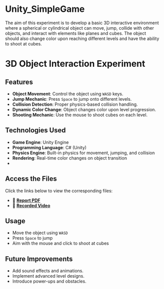 # Unity_SimpleGame
The aim of this experiment is to develop a basic 3D interactive environment where a spherical or cylindrical object can move, jump, collide with other objects, and interact with elements like planes and cubes. The object should also change color upon reaching different levels and have the ability to shoot at cubes.

# 3D Object Interaction Experiment

## Features
- **Object Movement**: Control the object using `WASD` keys.
- **Jump Mechanic**: Press `Space` to jump onto different levels.
- **Collision Detection**: Proper physics-based collision handling.
- **Dynamic Color Change**: Object changes color upon level progression.
- **Shooting Mechanic**: Use the mouse to shoot cubes on each level.

## Technologies Used
- **Game Engine**: Unity Engine
- **Programming Language**: C# (Unity) 
- **Physics Engine**: Built-in physics for movement, jumping, and collision
- **Rendering**: Real-time color changes on object transition
- 
## Access the Files
Click the links below to view the corresponding files:

- 📄 **[Report PDF](https://github.com/tanveesrivastava/Unity_BounceBehaviour/blob/main/Experiment%200.pdf)**
- 🎥 **[Recorded Video]([./path-to-your-video-file.mp4](https://github.com/tanveesrivastava/Unity_BounceBehaviour/blob/main/Experiment0_Video.mkv))**

## Usage
- Move the object using `WASD`
- Press `Space` to jump
- Aim with the mouse and click to shoot at cubes

## Future Improvements
- Add sound effects and animations.
- Implement advanced level designs.
- Introduce power-ups and obstacles.


